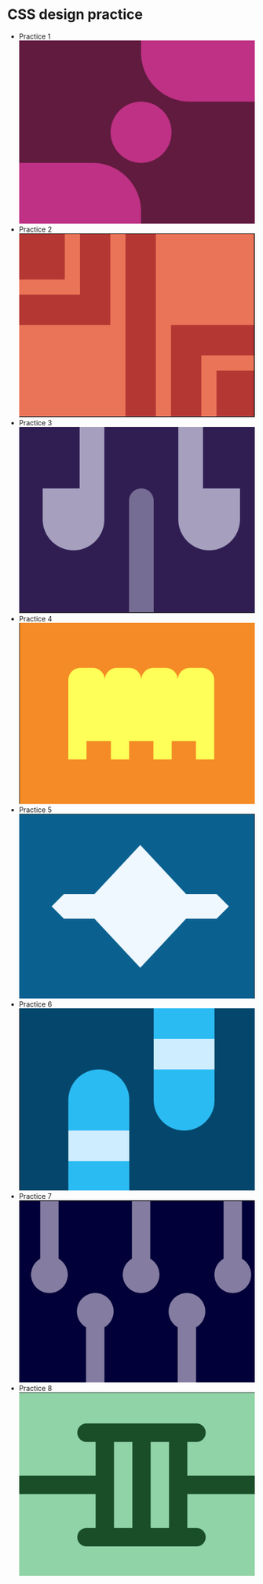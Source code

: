 # CSS design practice

- Practice 1
    ![practice 1](./images/css-1.png)
- Practice 2
    ![practice 2](./images/css-2.png)
- Practice 3
    ![practice 3](./images/css-3.png)
- Practice 4
    ![practice 4](./images/css-4.png)
- Practice 5
    ![practice 5](./images/css-5.png)
- Practice 6
    ![practice 6](./images/css-6.png)
- Practice 7
    ![practice 7](./images/css-7.png)
- Practice 8
    ![practice 8](./images/css-8.png)